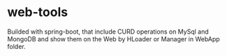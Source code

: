 # web-tools
Builded with spring-boot, that include CURD operations on MySql and MongoDB and show them on the Web by HLoader or Manager in WebApp folder.

